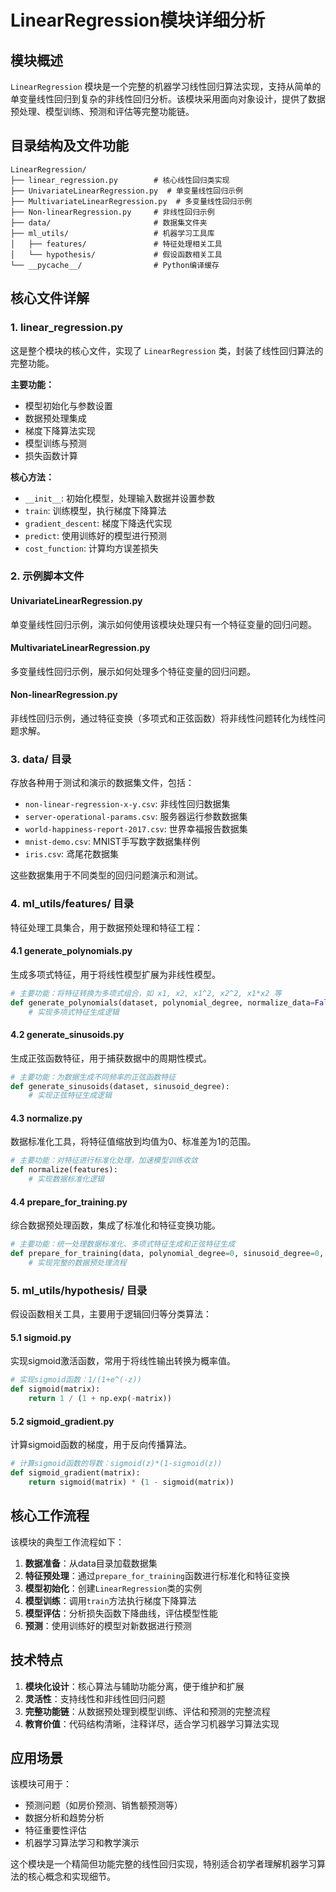 # LinearRegression模块详细分析

## 模块概述

`LinearRegression` 模块是一个完整的机器学习线性回归算法实现，支持从简单的单变量线性回归到复杂的非线性回归分析。该模块采用面向对象设计，提供了数据预处理、模型训练、预测和评估等完整功能链。

## 目录结构及文件功能

```
LinearRegression/
├── linear_regression.py        # 核心线性回归类实现
├── UnivariateLinearRegression.py  # 单变量线性回归示例
├── MultivariateLinearRegression.py  # 多变量线性回归示例
├── Non-linearRegression.py     # 非线性回归示例
├── data/                       # 数据集文件夹
├── ml_utils/                   # 机器学习工具库
│   ├── features/               # 特征处理相关工具
│   └── hypothesis/             # 假设函数相关工具
└── __pycache__/                # Python编译缓存
```

## 核心文件详解

### 1. linear_regression.py

这是整个模块的核心文件，实现了 `LinearRegression` 类，封装了线性回归算法的完整功能。

**主要功能：**
- 模型初始化与参数设置
- 数据预处理集成
- 梯度下降算法实现
- 模型训练与预测
- 损失函数计算

**核心方法：**
- `__init__`: 初始化模型，处理输入数据并设置参数
- `train`: 训练模型，执行梯度下降算法
- `gradient_descent`: 梯度下降迭代实现
- `predict`: 使用训练好的模型进行预测
- `cost_function`: 计算均方误差损失

### 2. 示例脚本文件

#### UnivariateLinearRegression.py
单变量线性回归示例，演示如何使用该模块处理只有一个特征变量的回归问题。

#### MultivariateLinearRegression.py
多变量线性回归示例，展示如何处理多个特征变量的回归问题。

#### Non-linearRegression.py
非线性回归示例，通过特征变换（多项式和正弦函数）将非线性问题转化为线性问题求解。

<mcfile name="Non-linearRegression.py" path="/Users/dailulu/学习/Programming_Learning/py-templates/machine-learning/regression/LinearRegression/Non-linearRegression.py"></mcfile>

### 3. data/ 目录

存放各种用于测试和演示的数据集文件，包括：

- `non-linear-regression-x-y.csv`: 非线性回归数据集
- `server-operational-params.csv`: 服务器运行参数数据集
- `world-happiness-report-2017.csv`: 世界幸福报告数据集
- `mnist-demo.csv`: MNIST手写数字数据集样例
- `iris.csv`: 鸢尾花数据集

这些数据集用于不同类型的回归问题演示和测试。

### 4. ml_utils/features/ 目录

特征处理工具集合，用于数据预处理和特征工程：

#### 4.1 generate_polynomials.py
生成多项式特征，用于将线性模型扩展为非线性模型。

```python
# 主要功能：将特征转换为多项式组合，如 x1, x2, x1^2, x2^2, x1*x2 等
def generate_polynomials(dataset, polynomial_degree, normalize_data=False):
    # 实现多项式特征生成逻辑
```
<mcfile name="generate_polynomials.py" path="/Users/dailulu/学习/Programming_Learning/py-templates/machine-learning/regression/LinearRegression/ml_utils/features/generate_polynomials.py"></mcfile>

#### 4.2 generate_sinusoids.py
生成正弦函数特征，用于捕获数据中的周期性模式。

```python
# 主要功能：为数据生成不同频率的正弦函数特征
def generate_sinusoids(dataset, sinusoid_degree):
    # 实现正弦特征生成逻辑
```
<mcfile name="generate_sinusoids.py" path="/Users/dailulu/学习/Programming_Learning/py-templates/machine-learning/regression/LinearRegression/ml_utils/features/generate_sinusoids.py"></mcfile>

#### 4.3 normalize.py
数据标准化工具，将特征值缩放到均值为0、标准差为1的范围。

```python
# 主要功能：对特征进行标准化处理，加速模型训练收敛
def normalize(features):
    # 实现数据标准化逻辑
```
<mcfile name="normalize.py" path="/Users/dailulu/学习/Programming_Learning/py-templates/machine-learning/regression/LinearRegression/ml_utils/features/normalize.py"></mcfile>

#### 4.4 prepare_for_training.py
综合数据预处理函数，集成了标准化和特征变换功能。

```python
# 主要功能：统一处理数据标准化、多项式特征生成和正弦特征生成
def prepare_for_training(data, polynomial_degree=0, sinusoid_degree=0, normalize_data=True):
    # 实现完整的数据预处理流程
```
<mcfile name="prepare_for_training.py" path="/Users/dailulu/学习/Programming_Learning/py-templates/machine-learning/regression/LinearRegression/ml_utils/features/prepare_for_training.py"></mcfile>

### 5. ml_utils/hypothesis/ 目录

假设函数相关工具，主要用于逻辑回归等分类算法：

#### 5.1 sigmoid.py
实现sigmoid激活函数，常用于将线性输出转换为概率值。

```python
# 实现sigmoid函数：1/(1+e^(-z))
def sigmoid(matrix):
    return 1 / (1 + np.exp(-matrix))
```
<mcfile name="sigmoid.py" path="/Users/dailulu/学习/Programming_Learning/py-templates/machine-learning/regression/LinearRegression/ml_utils/hypothesis/sigmoid.py"></mcfile>

#### 5.2 sigmoid_gradient.py
计算sigmoid函数的梯度，用于反向传播算法。

```python
# 计算sigmoid函数的导数：sigmoid(z)*(1-sigmoid(z))
def sigmoid_gradient(matrix):
    return sigmoid(matrix) * (1 - sigmoid(matrix))
```
<mcfile name="sigmoid_gradient.py" path="/Users/dailulu/学习/Programming_Learning/py-templates/machine-learning/regression/LinearRegression/ml_utils/hypothesis/sigmoid_gradient.py"></mcfile>

## 核心工作流程

该模块的典型工作流程如下：

1. **数据准备**：从data目录加载数据集
2. **特征预处理**：通过`prepare_for_training`函数进行标准化和特征变换
3. **模型初始化**：创建`LinearRegression`类的实例
4. **模型训练**：调用`train`方法执行梯度下降算法
5. **模型评估**：分析损失函数下降曲线，评估模型性能
6. **预测**：使用训练好的模型对新数据进行预测

## 技术特点

1. **模块化设计**：核心算法与辅助功能分离，便于维护和扩展
2. **灵活性**：支持线性和非线性回归问题
3. **完整功能链**：从数据预处理到模型训练、评估和预测的完整流程
4. **教育价值**：代码结构清晰，注释详尽，适合学习机器学习算法实现

## 应用场景

该模块可用于：
- 预测问题（如房价预测、销售额预测等）
- 数据分析和趋势分析
- 特征重要性评估
- 机器学习算法学习和教学演示

这个模块是一个精简但功能完整的线性回归实现，特别适合初学者理解机器学习算法的核心概念和实现细节。
        
